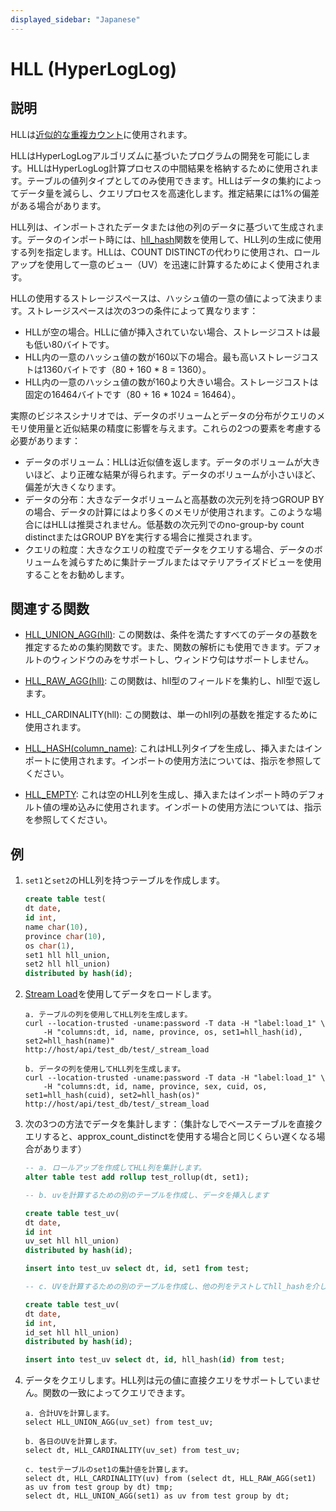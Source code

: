 ```yaml
---
displayed_sidebar: "Japanese"
---
```


# HLL (HyperLogLog)

## 説明

HLLは[近似的な重複カウント](../../../using_starrocks/Using_HLL.md)に使用されます。

HLLはHyperLogLogアルゴリズムに基づいたプログラムの開発を可能にします。HLLはHyperLogLog計算プロセスの中間結果を格納するために使用されます。テーブルの値列タイプとしてのみ使用できます。HLLはデータの集約によってデータ量を減らし、クエリプロセスを高速化します。推定結果には1%の偏差がある場合があります。

HLL列は、インポートされたデータまたは他の列のデータに基づいて生成されます。データのインポート時には、[hll_hash](../../sql-functions/aggregate-functions/hll_hash.md)関数を使用して、HLL列の生成に使用する列を指定します。HLLは、COUNT DISTINCTの代わりに使用され、ロールアップを使用して一意のビュー（UV）を迅速に計算するためによく使用されます。

HLLの使用するストレージスペースは、ハッシュ値の一意の値によって決まります。ストレージスペースは次の3つの条件によって異なります：

- HLLが空の場合。HLLに値が挿入されていない場合、ストレージコストは最も低い80バイトです。
- HLL内の一意のハッシュ値の数が160以下の場合。最も高いストレージコストは1360バイトです（80 + 160 * 8 = 1360）。
- HLL内の一意のハッシュ値の数が160より大きい場合。ストレージコストは固定の16464バイトです（80 + 16 * 1024 = 16464）。

実際のビジネスシナリオでは、データのボリュームとデータの分布がクエリのメモリ使用量と近似結果の精度に影響を与えます。これらの2つの要素を考慮する必要があります：

- データのボリューム：HLLは近似値を返します。データのボリュームが大きいほど、より正確な結果が得られます。データのボリュームが小さいほど、偏差が大きくなります。
- データの分布：大きなデータボリュームと高基数の次元列を持つGROUP BYの場合、データの計算にはより多くのメモリが使用されます。このような場合にはHLLは推奨されません。低基数の次元列でのno-group-by count distinctまたはGROUP BYを実行する場合に推奨されます。
- クエリの粒度：大きなクエリの粒度でデータをクエリする場合、データのボリュームを減らすために集計テーブルまたはマテリアライズドビューを使用することをお勧めします。

## 関連する関数

- [HLL_UNION_AGG(hll)](../../sql-functions/aggregate-functions/hll_union_agg.md): この関数は、条件を満たすすべてのデータの基数を推定するための集約関数です。また、関数の解析にも使用できます。デフォルトのウィンドウのみをサポートし、ウィンドウ句はサポートしません。

- [HLL_RAW_AGG(hll)](../../sql-functions/aggregate-functions/hll_raw_agg.md): この関数は、hll型のフィールドを集約し、hll型で返します。

- HLL_CARDINALITY(hll): この関数は、単一のhll列の基数を推定するために使用されます。

- [HLL_HASH(column_name)](../../sql-functions/aggregate-functions/hll_hash.md): これはHLL列タイプを生成し、挿入またはインポートに使用されます。インポートの使用方法については、指示を参照してください。

- [HLL_EMPTY](../../sql-functions/aggregate-functions/hll_empty.md): これは空のHLL列を生成し、挿入またはインポート時のデフォルト値の埋め込みに使用されます。インポートの使用方法については、指示を参照してください。

## 例

1. `set1`と`set2`のHLL列を持つテーブルを作成します。

    ```sql
    create table test(
    dt date,
    id int,
    name char(10),
    province char(10),
    os char(1),
    set1 hll hll_union,
    set2 hll hll_union)
    distributed by hash(id);
    ```

2. [Stream Load](../../../loading/StreamLoad.md)を使用してデータをロードします。

    ```plain text
    a. テーブルの列を使用してHLL列を生成します。
    curl --location-trusted -uname:password -T data -H "label:load_1" \
        -H "columns:dt, id, name, province, os, set1=hll_hash(id), set2=hll_hash(name)"
    http://host/api/test_db/test/_stream_load

    b. データの列を使用してHLL列を生成します。
    curl --location-trusted -uname:password -T data -H "label:load_1" \
        -H "columns:dt, id, name, province, sex, cuid, os, set1=hll_hash(cuid), set2=hll_hash(os)"
    http://host/api/test_db/test/_stream_load
    ```

3. 次の3つの方法でデータを集計します：（集計なしでベーステーブルを直接クエリすると、approx_count_distinctを使用する場合と同じくらい遅くなる場合があります）

    ```sql
    -- a. ロールアップを作成してHLL列を集計します。
    alter table test add rollup test_rollup(dt, set1);

    -- b. uvを計算するための別のテーブルを作成し、データを挿入します

    create table test_uv(
    dt date,
    id int
    uv_set hll hll_union)
    distributed by hash(id);

    insert into test_uv select dt, id, set1 from test;

    -- c. UVを計算するための別のテーブルを作成し、他の列をテストしてhll_hashを介してデータを挿入し、HLL列を生成します。

    create table test_uv(
    dt date,
    id int,
    id_set hll hll_union)
    distributed by hash(id);

    insert into test_uv select dt, id, hll_hash(id) from test;
    ```

4. データをクエリします。HLL列は元の値に直接クエリをサポートしていません。関数の一致によってクエリできます。

    ```plain text
    a. 合計UVを計算します。
    select HLL_UNION_AGG(uv_set) from test_uv;

    b. 各日のUVを計算します。
    select dt, HLL_CARDINALITY(uv_set) from test_uv;

    c. testテーブルのset1の集計値を計算します。
    select dt, HLL_CARDINALITY(uv) from (select dt, HLL_RAW_AGG(set1) as uv from test group by dt) tmp;
    select dt, HLL_UNION_AGG(set1) as uv from test group by dt;
    ```

